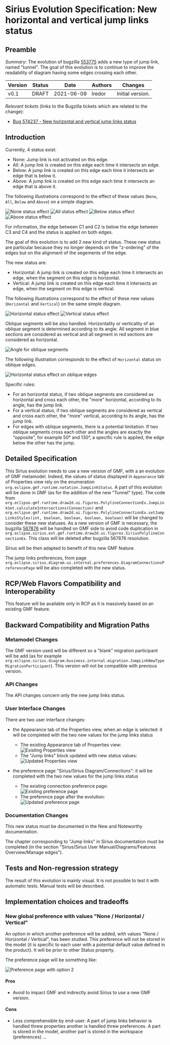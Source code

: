 # Sirius Evolution Specification: New horizontal and vertical jump links status

## Preamble

_Summary_: The evolution of bugzilla [553775](https://bugs.eclipse.org/bugs/show_bug.cgi?id=553775) adds a new type of jump link, named "tunnel". The goal of this evolution is to continue to improve the readability of diagram having some edges crossing each other.


| Version | Status | Date       | Authors   | Changes           |
|---------|--------|------------|-----------|-------------------|
|    v0.1 |  DRAFT | 2021-06-09 | lredor    | Initial version.  |

_Relevant tickets_ (links to the Bugzilla tickets which are related to the change):

* [Bug 574237 - New horizontal and vertical jump links status](https://bugs.eclipse.org/bugs/show_bug.cgi?id=574237)

## Introduction

Currently, 4 status exist:
* None: Jump link is not activated on this edge.
* All: A jump link is created on this edge each time it intersects an edge.
* Below: A jump link is created on this edge each time it intersects an edge that is below it.
* Above: A jump link is created on this edge each time it intersects an edge that is above it.

The following illustrations correspond to the effect of these values (`None`, `All`, `Below` and `Above`) on a simple diagram.

![None status effect](images/none.png "None status") 
![All status effect](images/all.png "All status") 
![Below status effect](images/below.png "Below status") 
![Above status effect](images/above.png "Above status")

For information, the edge between C1 and C2 is below the edge between C3 and C4 and the status is applied on both edges.

The goal of this evolution is to add 2 new kind of status. These new status are particular because they no longer depends on the "z-ordering" of the edges but on the alignment of the segements of the edge.

The new status are:
* Horizontal: A jump link is created on this edge each time it intersects an edge, when the segment on this edge is horizontal.
* Vertical: A jump link is created on this edge each time it intersects an edge, when the segment on this edge is vertical.

The following illustrations correspond to the effect of these new values (`Horizontal` and `Vertical`) on the same simple diagram.

![Horizontal status effect](images/horizontal.png "Horizontal status") 
![Vertical status effect](images/vertical.png "Vertical status") 

Oblique segments will be also handled. Horizontality or verticality of an oblique segment is determined according to its angle. All segment in blue sections are considered as vertical and all segment in red sections are considered as horizontal.

![Angle for oblique segments](images/angle.png "Angle for oblique segments") 

The following illustration corresponds to the effect of `Horizontal` status on oblique edges.

![Horizontal status effect on oblique edges](images/obliqueEdges.png "Horizontal status effect on oblique edges")

Specific rules:
* For an horizontal status, if two oblique segments are considered as horizontal and cross each other, the "more" horizontal, according to its angle, has the jump link.
* For a vertical status, if two oblique segments are considered as vertical and cross each other, the "more" vertical, according to its angle, has the jump link.
* For edges with oblique segments, there is a potential limitation. If two oblique segments cross each other and the angles are exactly the "opposite", for example 50° and 130°, a specific rule is applied, the edge below the other has the jump.

## Detailed Specification

This Sirius evolution needs to use a new version of GMF, with a an evolution of GMF metamodel. Indeed, the values of status displayed in `Appearance` tab of Properties view rely on the enumeration `org.eclipse.gmf.runtime.notation.JumpLinkStatus`. A part of this evolution will be done in GMF (as for the addition of the new "Tunnel" type).
The code from `org.eclipse.gmf.runtime.draw2d.ui.figures.PolylineConnectionEx.JumpLinkSet.calculateIntersections(Connection)`  and `org.eclipse.gmf.runtime.draw2d.ui.figures.PolylineConnectionEx.setJumpLinksStyles(int, boolean, boolean, boolean, boolean)`  will be changed to consider these new statuses.
As a new version of GMF is necessary, the bugzilla [567876](https://bugs.eclipse.org/bugs/show_bug.cgi?id=567876) will be handled on GMF side to avoid code duplication in `org.eclipse.sirius.ext.gmf.runtime.draw2d.ui.figures.SiriusPolylineConnectionEx`. This class will be deleted after bugzilla 567876 resolution.

Sirius will be then adapted to benefit of this new GMF feature.

The jump links preferences, from page `org.eclipse.sirius.diagram.ui.internal.preferences.DiagramConnectionsPreferencePage` will be also completed with the new status.

## RCP/Web Flavors Compatibility and Interoperability

This feature will be available only in RCP as it is massively based on an existing GMF feature.

## Backward Compatibility and Migration Paths

### Metamodel Changes

The GMF version used will be different so a "blank" migration participant will be add (as for example `org.eclipse.sirius.diagram.business.internal.migration.JumpLinkNewTypeMigrationParticipant`). This version will not be compatible with previous version.
  
### API Changes

The API changes concern only the new jump links status.

### User Interface Changes

There are two user interface changes:
* the Appearance tab of the Properties view, when an edge is selected: it will be completed with the two new values for the jump links status
    * The existing Appearance tab of Properties view:
![Existing Properties view](images/propertiesAppearanceTab_existing.png "Existing Properties view")
    * The "Jump links" block updated with new status values:
![Updated Properties view](images/propertiesAppearanceTab_new.png "Updated Properties view")


* the preference page "Sirius/Sirius Diagram/Connections": it will be completed with the two new values for the jump links status
    * The existing connection preference page:
![Existing preference page](images/preferencePage_existing.png "Existing preference page")
    * The preference page after the evolution:
![Updated preference page](images/preferencePage_new.png "Updated preference page")

### Documentation Changes

This new status must be documented in the New and Noteworthy documentation.

The chapter corresponding to "Jump links" in Sirius documentation must be completed (in the section "Sirius/Sirius User Manual/Diagrams/Features Overview/Manage edges").

## Tests and Non-regression strategy

The result of this evolution is mainly visual. It is not possible to test it with automatic tests. Manual tests will be described.

## Implementation choices and tradeoffs

### New global preference with values "None / Horizontal / Vertical"

An option in which another preference will be added, with values "None / Horizontal / Vertical", has been studied. This preference will not be stored in the model (it is specific to each user with a potential default value defined in the product). It will be prior to other Status property.

The preference page will be something like:

![Preference page with option 2](images/preferencePage_newWithOption2.png "Preference page with option 2")

#### Pros

* Avoid to impact GMF and indirectly avoid Sirius to use a new GMF version.

#### Cons

* Less comprehensible by end-user: A part of jump links behavior is handled threw properties another is handled threw preferences. A part is stored in the model, another part is stored in the workspace (preferences) ...
